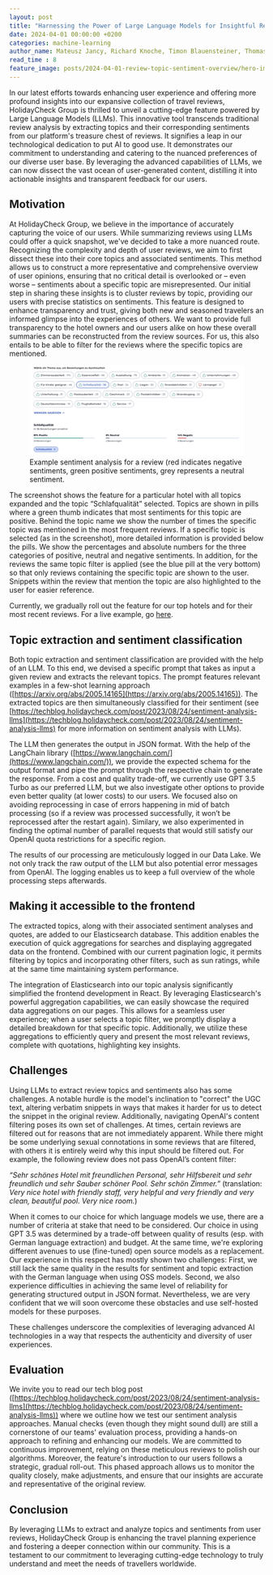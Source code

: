 ```yaml
---
layout: post
title: "Harnessing the Power of Large Language Models for Insightful Review Analysis "
date: 2024-04-01 00:00:00 +0200
categories: machine-learning
author_name: Mateusz Jancy, Richard Knoche, Timon Blauensteiner, Thomas Mayer
read_time : 8
feature_image: posts/2024-04-01-review-topic-sentiment-overview/hero-image.jpg
---
```


In our latest efforts towards enhancing user experience and offering more profound insights into our expansive collection of travel reviews, HolidayCheck Group is thrilled to unveil a cutting-edge feature powered by Large Language Models (LLMs). This innovative tool transcends traditional review analysis by extracting topics and their corresponding sentiments from our platform's treasure chest of reviews. It signifies a leap in our technological dedication to put AI to good use. It demonstrates our commitment to understanding and catering to the nuanced preferences of our diverse user base. By leveraging the advanced capabilities of LLMs, we can now dissect the vast ocean of user-generated content, distilling it into actionable insights and transparent feedback for our users.

## Motivation
 
At HolidayCheck Group, we believe in the importance of accurately capturing the voice of our users. While summarizing reviews using LLMs could offer a quick snapshot, we've decided to take a more nuanced route. Recognizing the complexity and depth of user reviews, we aim to first dissect these into their core topics and associated sentiments. This method allows us to construct a more representative and comprehensive overview of user opinions, ensuring that no critical detail is overlooked or – even worse – sentiments about a specific topic are misrepresented. Our initial step in sharing these insights is to cluster reviews by topic, providing our users with precise statistics on sentiments. This feature is designed to enhance transparency and trust, giving both new and seasoned travelers an informed glimpse into the experiences of others. We want to provide full transparency to the hotel owners and our users alike on how these overall summaries can be reconstructed from the review sources. For us, this also entails to be able to filter for the reviews where the specific topics are mentioned.

<figure>
    <img src="img/posts/2024-04-01-review-topic-sentiment-overview/review-topic-screenshot.jpg" alt="Review topic feature" class="centered" />
    <figcaption>Example sentiment analysis for a review (red indicates negative sentiments, green positive sentiments, grey represents a neutral sentiment.</figcaption>
</figure>

The screenshot shows the feature for a particular hotel with all topics expanded and the topic “Schlafqualität” selected. Topics are shown in pills where a green thumb indicates that most sentiments for this topic are positive. Behind the topic name we show the number of times the specific topic was mentioned in the most frequent reviews. If a specific topic is selected (as in the screenshot), more detailed information is provided below the pills. We show the percentages and absolute numbers for the three categories of positive, neutral and negative sentiments. In addition, for the reviews the same topic filter is applied (see the blue pill at the very bottom) so that only reviews containing the specific topic are shown to the user. Snippets within the review that mention the topic are also highlighted to the user for easier reference.  

Currently, we gradually roll out the feature for our top hotels and for their most recent reviews. For a live example, go [here](https://www.holidaycheck.de/hr/bewertungen-pickalbatros-dana-beach-resort-hurghada/1aa4c4ad-f9ea-3367-a163-8a3a6884d450).

## Topic extraction and sentiment classification 

Both topic extraction and sentiment classification are provided with the help of an LLM. To this end, we devised a specific prompt that takes as input a given review and extracts the relevant topics. The prompt features relevant examples in a few-shot learning approach ([https://arxiv.org/abs/2005.14165](https://arxiv.org/abs/2005.14165)). The extracted topics are then simultaneously classified for their sentiment (see [https://techblog.holidaycheck.com/post/2023/08/24/sentiment-analysis-llms](https://techblog.holidaycheck.com/post/2023/08/24/sentiment-analysis-llms) for more information on sentiment analysis with LLMs). 

The LLM then generates the output in JSON format. With the help of the LangChain library ([https://www.langchain.com/](https://www.langchain.com/)), we provide the expected schema for the output format and pipe the prompt through the respective chain to generate the response. From a cost and quality trade-off, we currently use GPT 3.5 Turbo as our preferred LLM, but we also investigate other options to provide even better quality (at lower costs) to our users. We focused also on avoiding reprocessing in case of errors happening in mid of batch processing (so if a review was processed successfully, it won’t be reprocessed after the restart again). Similary, we also experimented in finding the optimal number of parallel requests that would still satisfy our OpenAI quota restrictions for a specific region.

The results of our processing are meticulously logged in our Data Lake. We not only track the raw output of the LLM but also potential error messages from OpenAI. The logging enables us to keep a full overview of the whole processing steps afterwards.   

## Making it accessible to the frontend 

The extracted topics, along with their associated sentiment analyses and quotes, are added to our Elasticsearch database. This addition enables the execution of quick aggregations for searches and displaying aggregated data on the frontend. Combined with our current pagination logic, it permits filtering by topics and incorporating other filters, such as sun ratings, while at the same time maintaining system performance. 

The integration of Elasticsearch into our topic analysis significantly simplified the frontend development in React. By leveraging Elasticsearch's powerful aggregation capabilities, we can easily showcase the required data aggregations on our pages. This allows for a seamless user experience; when a user selects a topic filter, we promptly display a detailed breakdown for that specific topic. Additionally, we utilize these aggregations to efficiently query and present the most relevant reviews, complete with quotations, highlighting key insights. 

## Challenges 

Using LLMs to extract review topics and sentiments also has some challenges. A notable hurdle is the model's inclination to "correct" the UGC text, altering verbatim snippets in ways that makes it harder for us to detect the snippet in the original review. Additionally, navigating OpenAI's content filtering poses its own set of challenges. At times, certain reviews are filtered out for reasons that are not immediately apparent. While there might be some underlying sexual connotations in some reviews that are filtered, with others it is entirely weird why this input should be filtered out. For example, the following review does not pass OpenAI’s content filter: 

*“Sehr schönes Hotel mit freundlichen Personal, sehr Hilfsbereit und sehr freundlich und sehr Sauber schöner Pool. Sehr schön Zimmer.”* (translation: *Very nice hotel with friendly staff, very helpful and very friendly and very clean, beautiful pool. Very nice room.*) 

When it comes to our choice for which language models we use, there are a number of criteria at stake that need to be considered. Our choice in using GPT 3.5 was determined by a trade-off between quality of results (esp. with German language extraction) and budget. At the same time, we're exploring different avenues to use (fine-tuned) open source models as a replacement. Our experience in this respect has mostly shown two challenges: First, we still lack the same quality in the results for sentiment and topic extraction with the German language when using OSS models. Second, we also experience difficulties in achieving the same level of reliability for generating structured output in JSON format. Nevertheless, we are very confident that we will soon overcome these obstacles and use self-hosted models for these purposes. 

These challenges underscore the complexities of leveraging advanced AI technologies in a way that respects the authenticity and diversity of user experiences. 

## Evaluation 

We invite you to read our tech blog post ([https://techblog.holidaycheck.com/post/2023/08/24/sentiment-analysis-llms](https://techblog.holidaycheck.com/post/2023/08/24/sentiment-analysis-llms)) where we outline how we test our sentiment analysis approaches. 
Manual checks (even though they might sound dull) are still a cornerstone of our teams' evaluation process, providing a hands-on approach to refining and enhancing our models. We are committed to continuous improvement, relying on these meticulous reviews to polish our algorithms. Moreover, the feature's introduction to our users follows a strategic, gradual roll-out. This phased approach allows us to monitor the quality closely, make adjustments, and ensure that our insights are accurate and representative of the original review.

## Conclusion 

By leveraging LLMs to extract and analyze topics and sentiments from user reviews, HolidayCheck Group is enhancing the travel planning experience and fostering a deeper connection within our community. This is a testament to our commitment to leveraging cutting-edge technology to truly understand and meet the needs of travellers worldwide.